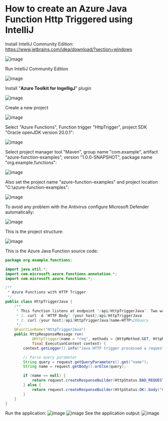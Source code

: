 # How to create an Azure Java Function Http Triggered using IntelliJ

Install IntelliJ Community Edition: https://www.jetbrains.com/idea/download/?section=windows

![image](https://github.com/luiscoco/Azure_Java_Function_Http_Triggered_using_IntelliJ/assets/32194879/e6a2ac02-bef0-4756-bba2-f1ad21fabab5)

Run IntelliJ Community Edition

![image](https://github.com/luiscoco/Azure_Java_Function_Http_Triggered_using_IntelliJ/assets/32194879/c46f9f98-101c-432d-97bd-5f74ad0e38fa)

Install "**Azure Toolkit for IngelligJ**" plugin

![image](https://github.com/luiscoco/Azure_Java_Function_Http_Triggered_using_IntelliJ/assets/32194879/d9bdeb67-925f-4a77-92a1-f55391154e72)

Create a new project

![image](https://github.com/luiscoco/Azure_Java_Function_Http_Triggered_using_IntelliJ/assets/32194879/b6052ef5-5d00-42a9-aa07-4850902a77e6)

Select "Azure Functions", Function trigger "HttpTrigger", project SDK "Oracle openJDK version 20.0.1": 

![image](https://github.com/luiscoco/Azure_Java_Function_Http_Triggered_using_IntelliJ/assets/32194879/220f1e2f-3784-4069-8ecd-3f8bd69a41da)

Select project manager tool "Maven", group name "com.example", artifact "azure-function-examples", version "1.0.0-SNAPSHOT", package name "org.example.functions":

![image](https://github.com/luiscoco/Azure_Java_Function_Http_Triggered_using_IntelliJ/assets/32194879/171f1b99-35fb-45fc-a4c2-f129afa7f1a7)

Also set the project name "azure-function-examples" and project location "C:\\azure-function-examples":

![image](https://github.com/luiscoco/Azure_Java_Function_Http_Triggered_using_IntelliJ/assets/32194879/e0432c12-b6f4-45f5-95f1-5359255c2842)

To avoid any problem with the Antivirus configure Microsoft Defender automatically:

![image](https://github.com/luiscoco/Azure_Java_Function_Http_Triggered_using_IntelliJ/assets/32194879/5623fd13-7c09-4fb9-8fc9-eadd41ab8a93)

This is the project structure:

![image](https://github.com/luiscoco/Azure_Java_Function_Http_Triggered_using_IntelliJ/assets/32194879/e0d8ad65-6480-40a5-b07a-ea2417857a2e)

This is the Azure Java Function source code:

```java
package org.example.functions;

import java.util.*;
import com.microsoft.azure.functions.annotation.*;
import com.microsoft.azure.functions.*;

/**
 * Azure Functions with HTTP Trigger.
 */
public class HttpTriggerJava {
    /**
     * This function listens at endpoint "/api/HttpTriggerJava". Two ways to invoke it using "curl" command in bash:
     * 1. curl -d "HTTP Body" {your host}/api/HttpTriggerJava
     * 2. curl {your host}/api/HttpTriggerJava?name=HTTP%20Query
     */
    @FunctionName("HttpTriggerJava")
    public HttpResponseMessage run(
            @HttpTrigger(name = "req", methods = {HttpMethod.GET, HttpMethod.POST}, authLevel = AuthorizationLevel.FUNCTION) HttpRequestMessage<Optional<String>> request,
            final ExecutionContext context) {
        context.getLogger().info("Java HTTP trigger processed a request.");

        // Parse query parameter
        String query = request.getQueryParameters().get("name");
        String name = request.getBody().orElse(query);

        if (name == null) {
            return request.createResponseBuilder(HttpStatus.BAD_REQUEST).body("Please pass a name on the query string or in the request body").build();
        } else {
            return request.createResponseBuilder(HttpStatus.OK).body("Hello, " + name).build();
        }
    }
}
```

Run the application: 
![image](https://github.com/luiscoco/Azure_Java_Function_Http_Triggered_using_IntelliJ/assets/32194879/bd78ff90-3697-49a7-b7d9-c07f4a3725c4)
![image](https://github.com/luiscoco/Azure_Java_Function_Http_Triggered_using_IntelliJ/assets/32194879/a87430d1-9bb7-4c87-84b1-d44488ce5d0e)
See the application output:
![image](https://github.com/luiscoco/Azure_Java_Function_Http_Triggered_using_IntelliJ/assets/32194879/37a90580-9fcc-4df6-99bb-4cf902856654)




